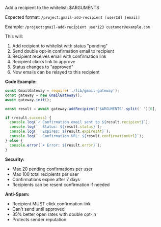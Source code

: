 Add a recipient to the whitelist: $ARGUMENTS

Expected format: `/project:gmail-add-recipient [userId] [email]`

Example: `/project:gmail-add-recipient user123 customer@example.com`

This will:
1. Add recipient to whitelist with status "pending"
2. Send double opt-in confirmation email to recipient
3. Recipient receives email with confirmation link
4. Recipient clicks link to approve
5. Status changes to "approved"
6. Now emails can be relayed to this recipient

**Code Example:**

```javascript
const GmailGateway = require('./lib/gmail-gateway');
const gateway = new GmailGateway();
await gateway.init();

const result = await gateway.addRecipient('$ARGUMENTS'.split(' ')[0], '$ARGUMENTS'.split(' ')[1]);

if (result.success) {
  console.log(`✓ Confirmation email sent to ${result.recipient}`);
  console.log(`  Status: ${result.status}`);
  console.log(`  Expires: ${result.expiresAt}`);
  console.log(`  Confirmation URL: ${result.confirmationUrl}`);
} else {
  console.error(`✗ Error: ${result.error}`);
}
```

**Security:**
- Max 20 pending confirmations per user
- Max 100 total recipients per user
- Confirmations expire after 7 days
- Recipients can be resent confirmation if needed

**Anti-Spam:**
- Recipient MUST click confirmation link
- Can't send until approved
- 35% better open rates with double opt-in
- Protects sender reputation
